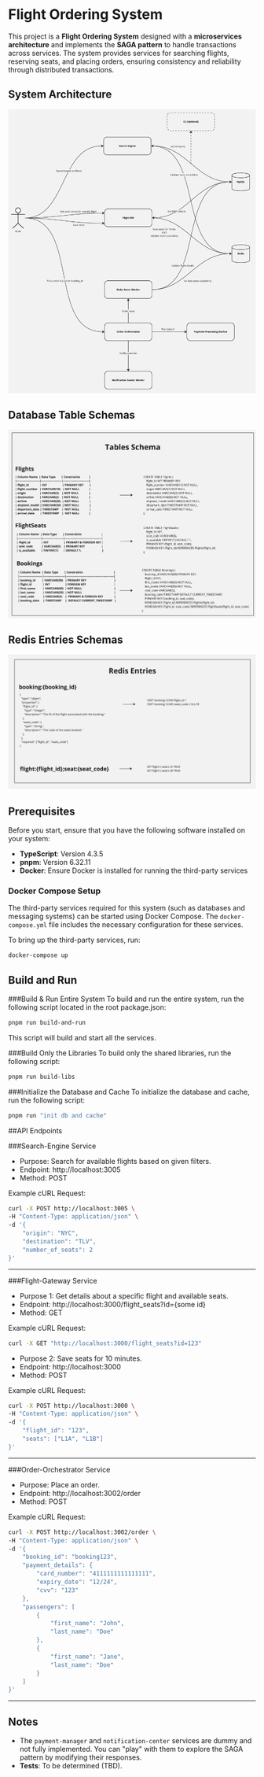# Flight Ordering System

This project is a **Flight Ordering System** designed with a **microservices architecture** and implements the **SAGA pattern** to handle transactions across services. The system provides services for searching flights, reserving seats, and placing orders, ensuring consistency and reliability through distributed transactions.

## System Architecture

![My Image](images/Flight_Ordering_Design.jpg)


## Database Table Schemas

![My Image](images/Flight_Tables_Schemas.jpg)

## Redis Entries Schemas

![My Image](images/Flight_Redis.jpg)

## Prerequisites

Before you start, ensure that you have the following software installed on your system:

- **TypeScript**: Version 4.3.5
- **pnpm**: Version 6.32.11
- **Docker**: Ensure Docker is installed for running the third-party services

### Docker Compose Setup

The third-party services required for this system (such as databases and messaging systems) can be started using Docker Compose. The `docker-compose.yml` file includes the necessary configuration for these services.

To bring up the third-party services, run:

```bash
docker-compose up
```

## Build and Run

###Build & Run Entire System
To build and run the entire system, run the following script located in the root package.json:

```bash
pnpm run build-and-run
```

This script will build and start all the services.

###Build Only the Libraries
To build only the shared libraries, run the following script:

```bash
pnpm run build-libs
```

###Initialize the Database and Cache
To initialize the database and cache, run the following script:

```bash
pnpm run "init db and cache"
```

##API Endpoints

###Search-Engine Service
* Purpose: Search for available flights based on given filters.
* Endpoint: http://localhost:3005
* Method: POST

Example cURL Request:

```bash
curl -X POST http://localhost:3005 \
-H "Content-Type: application/json" \
-d '{
    "origin": "NYC",
    "destination": "TLV",
    "number_of_seats": 2
}'
```

---

###Flight-Gateway Service
* Purpose 1: Get details about a specific flight and available seats.
* Endpoint: http://localhost:3000/flight_seats?id={some id}
* Method: GET

Example cURL Request:

```bash
curl -X GET "http://localhost:3000/flight_seats?id=123"
```

* Purpose 2: Save seats for 10 minutes.
* Endpoint: http://localhost:3000
* Method: POST

Example cURL Request:

```bash
curl -X POST http://localhost:3000 \
-H "Content-Type: application/json" \
-d '{
    "flight_id": "123",
    "seats": ["L1A", "L1B"]
}'
```
---

###Order-Orchestrator Service
* Purpose: Place an order.
* Endpoint: http://localhost:3002/order
* Method: POST

Example cURL Request:

```bash
curl -X POST http://localhost:3002/order \
-H "Content-Type: application/json" \
-d '{
    "booking_id": "booking123",
    "payment_details": {
        "card_number": "4111111111111111",
        "expiry_date": "12/24",
        "cvv": "123"
    },
    "passengers": [
        {
            "first_name": "John",
            "last_name": "Doe"
        },
        {
            "first_name": "Jane",
            "last_name": "Doe"
        }
    ]
}'
```

---

## Notes

- The `payment-manager` and `notification-center` services are dummy and not fully implemented. You can "play" with them to explore the SAGA pattern by modifying their responses.
- **Tests**: To be determined (TBD).

